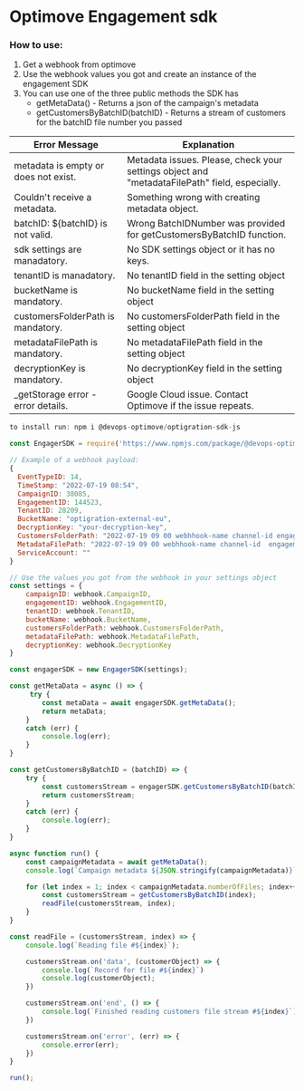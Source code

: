 # Optimove Engagement sdk

### How to use:

1. Get a webhook from optimove
2. Use the webhook values you got and create an instance of the engagement SDK
3. You can use one of the three public methods the SDK has
    * getMetaData() - Returns a json of the campaign's metadata
    * getCustomersByBatchID(batchID) - Returns a stream of customers for the batchID file number you passed


| Error Message | Explanation |
| --- | --- |
| metadata is empty or does not exist. | Metadata issues. Please, check your settings object and "metadataFilePath" field, especially. |
| Couldn't receive a metadata.| Something wrong with creating metadata object. |
| batchID: ${batchID} is not valid. | Wrong BatchIDNumber was provided for getCustomersByBatchID function. |
| sdk settings are manadatory.| No SDK settings object or it has no keys. |
| tenantID is manadatory.| No tenantID field in the setting object |
| bucketName is mandatory.| No bucketName field in the setting object |
| customersFolderPath is mandatory.| No customersFolderPath field in the setting object |
| metadataFilePath is mandatory.| No metadataFilePath field in the setting object |
| decryptionKey is mandatory.| No decryptionKey field in the setting object |
| _getStorage error - error details. | Google Cloud issue. Contact Optimove if the issue repeats. |


```javascript
to install run: npm i @devops-optimove/optigration-sdk-js

const EngagerSDK = require('https://www.npmjs.com/package/@devops-optimove/optigration-sdk-js')

// Example of a webhook payload:
{
  EventTypeID: 14,
  TimeStamp: "2022-07-19 08:54",
  CampaignID: 38085,
  EngagementID: 144523,
  TenantID: 28209,
  BucketName: "optigration-external-eu",
  DecryptionKey: "your-decryption-key",
  CustomersFolderPath: "2022-07-19 09 00 webhhook-name channel-id engagement-id/customers",
  MetadataFilePath: "2022-07-19 09 00 webhhook-name channel-id  engagement-id/metadata_engagement-id",
  ServiceAccount: ""
}

// Use the values you got from the webhook in your settings object
const settings = {    
    campaignID: webhook.CampaignID,
    engagementID: webhook.EngagementID,
    tenantID: webhook.TenantID,
    bucketName: webhook.BucketName,            
    customersFolderPath: webhook.CustomersFolderPath,
    metadataFilePath: webhook.MetadataFilePath,
    decryptionKey: webhook.DecryptionKey
}

const engagerSDK = new EngagerSDK(settings);

const getMetaData = async () => {
     try {
        const metaData = await engagerSDK.getMetaData();
        return metaData;
    }
    catch (err) {
        console.log(err);
    }
}

const getCustomersByBatchID = (batchID) => {
    try {        
        const customersStream = engagerSDK.getCustomersByBatchID(batchID);
        return customersStream;
    }
    catch (err) {
        console.log(err);
    }
}

async function run() {
    const campaignMetadata = await getMetaData();
    console.log(`Campaign metadata ${JSON.stringify(campaignMetadata)}`)

    for (let index = 1; index < campaignMetadata.numberOfFiles; index++) {
        const customersStream = getCustomersByBatchID(index);
        readFile(customersStream, index);
    }
}

const readFile = (customersStream, index) => {
    console.log(`Reading file #${index}`);

    customersStream.on('data', (customerObject) => {
        console.log(`Record for file #${index}`)
        console.log(customerObject);
    })

    customersStream.on('end', () => {
        console.log(`Finished reading customers file stream #${index}`);        
    }) 

    customersStream.on('error', (err) => {
        console.error(err);        
    }) 
}

run();
```
